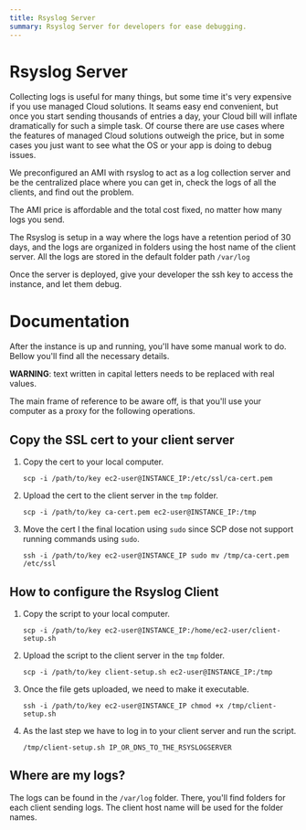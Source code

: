 ```yaml
---
title: Rsyslog Server
summary: Rsyslog Server for developers for ease debugging.
---
```


# Rsyslog Server

Collecting logs is useful for many things, but some time it's very expensive if you use managed Cloud solutions. It seams easy end convenient, but once you start sending thousands of entries a day, your Cloud bill will inflate dramatically for such a simple task. Of course there are use cases where the features of managed Cloud solutions outweigh the price, but in some cases you just want to see what the OS or your app is doing to debug issues.

We preconfigured an AMI with rsyslog to act as a log collection server and be the centralized place where you can get in, check the logs of all the clients, and find out the problem.

The AMI price is affordable and the total cost fixed, no matter how many logs you send.

The Rsyslog is setup in a way where the logs have a retention period of 30 days, and the logs are organized in folders using the host name of the client server. All the logs are stored in the default folder path `/var/log`

Once the server is deployed, give your developer the ssh key to access the instance, and let them debug.

# Documentation

After the instance is up and running, you'll have some manual work to do. Bellow you'll find all the necessary details.

**WARNING**: text written in capital letters needs to be replaced with real values.

The main frame of reference to be aware off, is that you'll use your computer as a proxy for the following operations.

## Copy the SSL cert to your client server

1. Copy the cert to your local computer.

	`scp -i /path/to/key ec2-user@INSTANCE_IP:/etc/ssl/ca-cert.pem`

2. Upload the cert to the client server in the `tmp` folder.

	`scp -i /path/to/key ca-cert.pem ec2-user@INSTANCE_IP:/tmp`

3. Move the cert I the final location using `sudo` since SCP dose not support running commands using `sudo`.

	`ssh -i /path/to/key ec2-user@INSTANCE_IP sudo mv /tmp/ca-cert.pem /etc/ssl`

## How to configure the Rsyslog Client

1. Copy the script to your local computer.

	`scp -i /path/to/key ec2-user@INSTANCE_IP:/home/ec2-user/client-setup.sh`

2. Upload the script to the client server in the `tmp` folder.

	`scp -i /path/to/key client-setup.sh ec2-user@INSTANCE_IP:/tmp`

3. Once the file gets uploaded, we need to make it executable.

	`ssh -i /path/to/key ec2-user@INSTANCE_IP chmod +x /tmp/client-setup.sh`

4. As the last step we have to log in to your client server and run the script.

	`/tmp/client-setup.sh IP_OR_DNS_TO_THE_RSYSLOGSERVER`

## Where are my logs?

The logs can be found in the `/var/log` folder. There, you'll find folders for each client sending logs. The client host name will be used for the folder names.